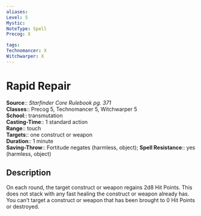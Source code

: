 ```yaml
---
aliases: 
Level: 5
Mystic: 
NoteType: Spell
Precog: X

tags: 
Technomancer: X
Witchwarper: X
---
```


# Rapid Repair

**Source**:: _Starfinder Core Rulebook pg. 371_  
**Classes**:: Precog 5, Technomancer 5, Witchwarper 5  
**School**:: transmutation  
**Casting-Time**:: 1 standard action  
**Range**:: touch  
**Targets**:: one construct or weapon  
**Duration**:: 1 minute  
**Saving-Throw**:: Fortitude negates (harmless, object);
**Spell Resistance**:: yes (harmless, object)

## Description

On each round, the target construct or weapon regains 2d8 Hit Points. This does not stack with any fast healing the construct or weapon already has. You can’t target a construct or weapon that has been brought to 0 Hit Points or destroyed.
